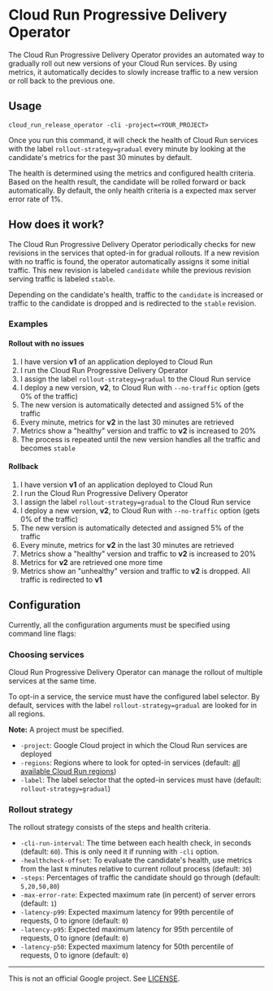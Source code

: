 # Cloud Run Progressive Delivery Operator

The Cloud Run Progressive Delivery Operator provides an automated way to
gradually roll out new versions of your Cloud Run services. By using metrics, it
automatically decides to slowly increase traffic to a new version or roll back
to the previous one.

## Usage

`cloud_run_release_operator -cli -project=<YOUR_PROJECT>`

Once you run this command, it will check the health of Cloud Run services with
the label `rollout-strategy=gradual` every minute by looking at the candidate's
metrics for the past 30 minutes by default.

The health is determined using the metrics and configured health criteria. Based
on the health result, the candidate will be rolled forward or back
automatically. By default, the only health criteria is a expected max server
error rate of 1%.

## How does it work?

The Cloud Run Progressive Delivery Operator periodically checks for new
revisions in the services that opted-in for gradual rollouts. If a new revision
with no traffic is found, the operator automatically assigns it some initial
traffic. This new revision is labeled `candidate` while the previous revision
serving traffic is labeled `stable`.

Depending on the candidate's health, traffic to the `candidate` is increased
or traffic to the candidate is dropped and is redirected to the `stable` revision.

### Examples

#### Rollout with no issues

1. I have version **v1** of an application deployed to Cloud Run
2. I run the Cloud Run Progressive Delivery Operator
3. I assign the label `rollout-strategy=gradual` to the Cloud Run service
4. I deploy a new version, **v2**, to Cloud Run with `--no-traffic` option (gets
0% of the traffic)
5. The new version is automatically detected and assigned 5% of the traffic
6. Every minute, metrics for **v2** in the last 30 minutes are retrieved
7. Metrics show a "healthy" version and traffic to **v2** is increased to 20%
8. The process is repeated until the new version handles all the traffic and
becomes `stable`

#### Rollback

1. I have version **v1** of an application deployed to Cloud Run
2. I run the Cloud Run Progressive Delivery Operator
3. I assign the label `rollout-strategy=gradual` to the Cloud Run service
4. I deploy a new version, **v2**, to Cloud Run with `--no-traffic` option (gets
0% of the traffic)
5. The new version is automatically detected and assigned 5% of the traffic
6. Every minute, metrics for **v2** in the last 30 minutes are retrieved
7. Metrics show a "healthy" version and traffic to **v2** is increased to 20%
8. Metrics for **v2** are retrieved one more time
9. Metrics show an "unhealthy" version and traffic to **v2** is dropped. All
traffic is redirected to **v1**

## Configuration

Currently, all the configuration arguments must be specified using command line
flags:

### Choosing services

Cloud Run Progressive Delivery Operator can manage the rollout of multiple
services at the same time.

To opt-in a service, the service must have the configured label selector.
By default, services with the label `rollout-strategy=gradual` are looked for in
all regions.

**Note:** A project must be specified.

- `-project`: Google Cloud project in which the Cloud Run services are deployed
- `-regions`: Regions where to look for opted-in services (default: [all
available Cloud Run regions](https://cloud.google.com/run/docs/locations))
- `-label`: The label selector that the opted-in services must have (default:
`rollout-strategy=gradual`)

### Rollout strategy

The rollout strategy consists of the steps and health criteria.

- `-cli-run-interval`: The time between each health check, in seconds (default:
`60`). This is only need it if running with `-cli` option.
- `-healthcheck-offset`: To evaluate the candidate's health, use metrics from
the last `N` minutes relative to current rollout process (default: `30`)
- `-steps`: Percentages of traffic the candidate should go through (default:
`5,20,50,80`)
- `-max-error-rate`: Expected maximum rate (in percent) of server errors
(default: `1`)
- `-latency-p99`: Expected maximum latency for 99th percentile of requests, 0 to
ignore (default: `0`)
- `-latency-p95`: Expected maximum latency for 95th percentile of requests, 0 to
ignore (default: `0`)
- `-latency-p50`: Expected maximum latency for 50th percentile of requests, 0 to
ignore (default: `0`)

---

This is not an official Google project. See [LICENSE](./LICENSE).
